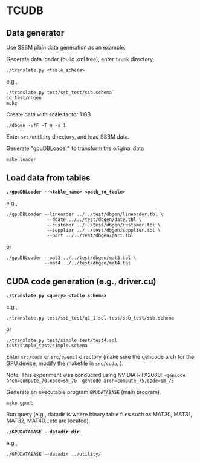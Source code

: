 # TCUDB

## Data generator

Use SSBM plain data generation as an example.

Generate data loader (build xml tree), enter `trunk` directory.

`./translate.py <table_schema>`

e.g.,

```
./translate.py test/ssb_test/ssb.schema`
cd test/dbgen
make
```

Create data with scale factor 1 GB

`./dbgen -vfF -T a -s 1`

Enter `src/utility` directory, and load SSBM data.

Generate "gpuDBLoader" to transform the original data

`make loader` 

## Load data from tables 


**`./gpuDBLoader --<table_name> <path_to_table>`**


e.g.,

```
./gpuDBLoader --lineorder ../../test/dbgen/lineorder.tbl \
               --ddate ../../test/dbgen/date.tbl \
               --customer ../../test/dbgen/customer.tbl \
               --supplier ../../test/dbgen/supplier.tbl \
               --part ../../test/dbgen/part.tbl
```
or

```
./gpuDBLoader --mat3 ../../test/dbgen/mat3.tbl \
              --mat4 ../../test/dbgen/mat4.tbl
```

## CUDA code generation (e.g., driver.cu)

**`./translate.py <query> <table_schema>`**

e.g.,

`./translate.py test/ssb_test/q1_1.sql test/ssb_test/ssb.schema`

or

`./translate.py test/simple_test/test4.sql test/simple_test/simple.schema`

Enter `src/cuda` or `src/opencl` directory
(make sure the gencode arch for the GPU device, modify the makefile in `src/cuda`, ).

Note: This experiment was conducted using NVIDIA RTX2080: `-gencode arch=compute_70,code=sm_70 -gencode arch=compute_75,code=sm_75`

Generate an executable program `GPUDATABASE` (main program).

`make gpudb`

Run query (e.g., datadir is where binary table files such as MAT30, MAT31, MAT32, MAT40...etc are located).

**`./GPUDATABASE --datadir dir`**

e.g., 

`./GPUDATABASE --datadir ../utility/`
